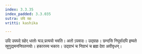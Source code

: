 ```yaml
---
index: 3.3.35
index_padded: 3.3.035
sutra: उदि ग्रहः
vritti: kashika

---
```

उदि उपपदे ग्रहेर् धातोः घञ् प्रत्ययो भवति। अतो ऽपवादः। उद्ग्राहः। छन्दसि निपूर्वादपि इष्यते स्रुगुद्यमननिपतनयोः। हकारस्य भकारः। उद्ग्राभं च निग्राभं च ब्रह्म देवा अवीवृधन्।